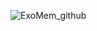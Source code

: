 ![ExoMem_github](https://user-images.githubusercontent.com/7812207/170967392-d9b63d4e-3804-43e3-a5b4-6100c7bd6945.png)

